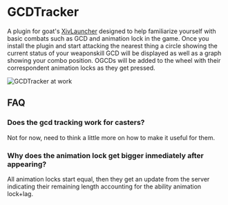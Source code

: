 # GCDTracker
A plugin for goat's [XivLauncher](https://github.com/goaaats/FFXIVQuickLauncher) designed to help familiarize yourself with basic combats such as GCD and animation lock in the game.
Once you install the plugin and start attacking the nearest thing a circle showing the current status of your weaponskill GCD will be displayed as well as a graph showing your combo position. OGCDs will be added to the wheel with their correspondent animation locks as they get pressed.
 
![GCDTracker at work](example.gif)

## FAQ

### Does the gcd tracking work for casters?
Not for now, need to think a little more on how to make it useful for them.

### Why does the animation lock get bigger inmediately after appearing?
All animation locks start equal, then they get an update from the server indicating their remaining length accounting for the ability animation lock+lag.